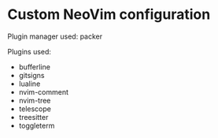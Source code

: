 # Custom NeoVim configuration 

Plugin manager used: packer

Plugins used:
- bufferline 
- gitsigns
- lualine
- nvim-comment
- nvim-tree
- telescope
- treesitter
- toggleterm
